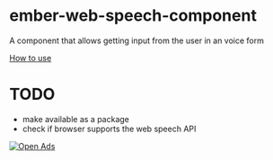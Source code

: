ember-web-speech-component
==========================

A component that allows getting input from the user in an voice form

<a href="http://js-for.ninja/ember-js-and-web-speech-api-example.html">How to use</a>

TODO
====
+ make available as a package
+ check if browser supports the web speech API

[![Open Ads](https://opensourceads.net/github/OrKoN/jspm-ember-playground.banner)](https://opensourceads.net/github/OrKoN/jspm-ember-playground)

